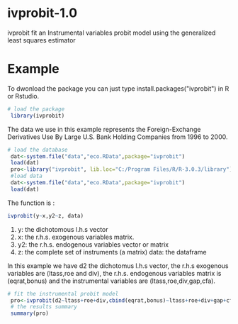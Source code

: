 # ivprobit-1.0
ivprobit fit an Instrumental variables probit model using the generalized least squares estimator
# Example
 
 To dwonload the package you can just type install.packages("ivprobit") in R or Rstudio.
 
```R
# load the package 
 library(ivprobit)
```

The data we use in this example represents the Foreign-Exchange Derivatives Use By Large U.S. Bank Holding Companies from 1996 to 2000.

```R
# load the database
 dat<-system.file("data","eco.RData",package="ivprobit")
 load(dat)
 pro<-library("ivprobit", lib.loc="C:/Program Files/R/R-3.0.3/library")
 #load data
 dat<-system.file("data","eco.RData",package="ivprobit")
 load(dat)
  ```

The function is :
```R
ivprobit(y~x,y2~z, data)
```
1. y: the dichotomous l.h.s vector
2. x:  the r.h.s. exogenous variables matrix.
3. y2:  the r.h.s. endogenous variables vector or matrix
4. z:  the complete set of instruments (a matrix)
 data: the dataframe

 In this example we have d2 the dichotomus l.h.s vector, the r.h.s exogenous variables are (ltass,roe and div), the r.h.s. endogenous variables matrix is (eqrat,bonus) and the instrumental variables are (ltass,roe,div,gap,cfa).

```R
# fit the instrumental probit model
 pro<-ivprobit(d2~ltass+roe+div,cbind(eqrat,bonus)~ltass+roe+div+gap+cfa,mydata)
 # the results summary
 summary(pro)
 ```


